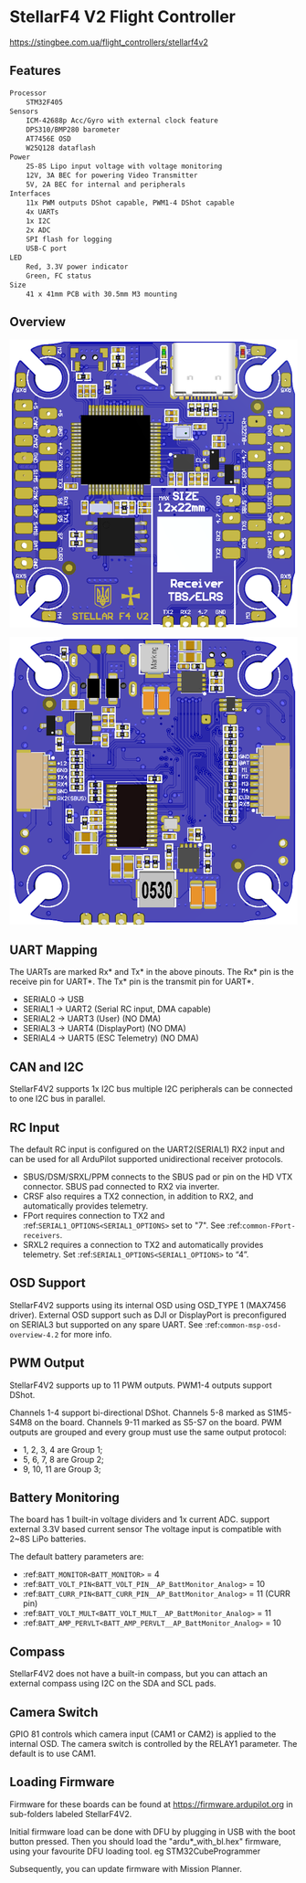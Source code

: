 # StellarF4 V2 Flight Controller

https://stingbee.com.ua/flight_controllers/stellarf4v2


## Features
    Processor
        STM32F405
    Sensors
        ICM-42688p Acc/Gyro with external clock feature
        DPS310/BMP280 barometer
        AT7456E OSD
        W25Q128 dataflash
    Power
        2S-8S Lipo input voltage with voltage monitoring
        12V, 3A BEC for powering Video Transmitter
        5V, 2A BEC for internal and peripherals
    Interfaces
        11x PWM outputs DShot capable, PWM1-4 DShot capable
        4x UARTs
        1x I2C
        2x ADC
        SPI flash for logging
        USB-C port
    LED
        Red, 3.3V power indicator
        Green, FC status
    Size
        41 x 41mm PCB with 30.5mm M3 mounting


## Overview

![StellarF4 V2](StellarF4V2-top.png)

![StellarF4 V2](StellarF4V2-bot.png)


## UART Mapping

The UARTs are marked Rx* and Tx* in the above pinouts. The Rx* pin is the
receive pin for UART*. The Tx* pin is the transmit pin for UART*.

 - SERIAL0 -> USB
 - SERIAL1 -> UART2 (Serial RC input, DMA capable)
 - SERIAL2 -> UART3 (User) (NO DMA)
 - SERIAL3 -> UART4 (DisplayPort) (NO DMA)
 - SERIAL4 -> UART5 (ESC Telemetry) (NO DMA)


## CAN and I2C

StellarF4V2 supports 1x I2C bus
multiple I2C peripherals can be connected to one I2C bus in parallel.


## RC Input

The default RC input is configured on the UART2(SERIAL1) RX2 input and can be used for all ArduPilot supported unidirectional receiver protocols.
* SBUS/DSM/SRXL/PPM connects to the SBUS pad or pin on the HD VTX connector. SBUS pad connected to RX2 via inverter.
* CRSF also requires a TX2 connection, in addition to RX2, and automatically provides telemetry.
* FPort requires connection to TX2 and :ref:`SERIAL1_OPTIONS<SERIAL1_OPTIONS>` set to "7". See :ref:`common-FPort-receivers`.
* SRXL2 requires a connection to TX2 and automatically provides telemetry. Set :ref:`SERIAL1_OPTIONS<SERIAL1_OPTIONS>` to “4”.

## OSD Support

StellarF4V2 supports using its internal OSD using OSD_TYPE 1 (MAX7456 driver).
External OSD support such as DJI or DisplayPort is preconfigured on SERIAL3 but supported on any spare UART. See :ref:`common-msp-osd-overview-4.2` for more info.

## PWM Output

StellarF4V2 supports up to 11 PWM outputs. PWM1-4 outputs support DShot.

Channels 1-4 support bi-directional DShot. Channels 5-8 marked as S1M5-S4M8 on the board. Channels 9-11 marked as S5-S7 on the board. PWM outputs are grouped and every group must use the same output protocol:
* 1, 2, 3, 4  are Group 1;
* 5, 6, 7, 8  are Group 2;
* 9, 10, 11   are Group 3;


## Battery Monitoring

The board has 1 built-in voltage dividers and 1x current ADC. support external 3.3V based current sensor
The voltage input is compatible with 2~8S LiPo batteries.
	
The default battery parameters are:

* :ref:`BATT_MONITOR<BATT_MONITOR>` = 4
* :ref:`BATT_VOLT_PIN<BATT_VOLT_PIN__AP_BattMonitor_Analog>` = 10
* :ref:`BATT_CURR_PIN<BATT_CURR_PIN__AP_BattMonitor_Analog>` = 11 (CURR pin)
* :ref:`BATT_VOLT_MULT<BATT_VOLT_MULT__AP_BattMonitor_Analog>` = 11
* :ref:`BATT_AMP_PERVLT<BATT_AMP_PERVLT__AP_BattMonitor_Analog>` = 10


## Compass

StellarF4V2 does not have a built-in compass, but you can attach an external compass using I2C on the SDA and SCL pads.


## Camera Switch

GPIO 81 controls which camera input (CAM1 or CAM2) is applied to the internal OSD.
The camera switch is controlled by the RELAY1 parameter. The default is to use CAM1.


## Loading Firmware

Firmware for these boards can be found at https://firmware.ardupilot.org in sub-folders labeled StellarF4V2.

Initial firmware load can be done with DFU by plugging in USB with the
boot button pressed. Then you should load the "ardu*_with_bl.hex" firmware, using your favourite DFU loading tool. eg STM32CubeProgrammer

Subsequently, you can update firmware with Mission Planner.
